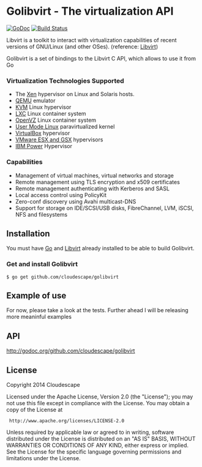 # Golibvirt - The virtualization API
[![GoDoc](https://godoc.org/github.com/cloudescape/golibvirt?status.svg)](https://godoc.org/github.com/cloudescape/golibvirt)
[![Build Status](https://travis-ci.org/cloudescape/golibvirt.svg?branch=master)](https://travis-ci.org/cloudescape/golibvirt)

Libvirt is a toolkit to interact with virtualization capabilities
of recent versions of GNU/Linux (and other OSes). (reference: [Libvirt][libvirt_home])

Golibvirt is a set of bindings to the Libvirt C API, which allows to use it from Go

### Virtualization Technologies Supported

   * The [Xen][xen_home] hypervisor on Linux and Solaris hosts.
   * [QEMU][qemu_home] emulator
   * [KVM][kvm_home] Linux hypervisor
   * [LXC][lxc_home] Linux container system
   * [OpenVZ][openvz_home] Linux container system
   * [User Mode Linux][user_mode_linux_home] paravirtualized kernel
   * [VirtualBox][virtualbox_home] hypervisor
   * [VMware ESX and GSX][vmware_home] hypervisors
   * [IBM Power][phyp_home] Hypervisor


### Capabilities

   * Management of virtual machines, virtual networks and storage
   * Remote management using TLS encryption and x509 certificates
   * Remote management authenticating with Kerberos and SASL
   * Local access control using PolicyKit
   * Zero-conf discovery using Avahi multicast-DNS
   * Support for storage on IDE/SCSI/USB disks, FibreChannel, LVM, iSCSI, NFS and filesystems

## Installation
You must have [Go](http://golang.org) and [Libvirt][libvirt_dev] already installed to be able to build Golibvirt.

### Get and install Golibvirt
    $ go get github.com/cloudescape/golibvirt

## Example of use
For now, please take a look at the tests. Further ahead I will be releasing more meaninful examples
    
## API
http://godoc.org/github.com/cloudescape/golibvirt


## License
 Copyright 2014 Cloudescape

 Licensed under the Apache License, Version 2.0 (the "License");
 you may not use this file except in compliance with the License.
 You may obtain a copy of the License at

     http://www.apache.org/licenses/LICENSE-2.0

 Unless required by applicable law or agreed to in writing, software
 distributed under the License is distributed on an "AS IS" BASIS,
 WITHOUT WARRANTIES OR CONDITIONS OF ANY KIND, either express or implied.
 See the License for the specific language governing permissions and
 limitations under the License.

[libvirt_home]: http://www.libvirt.org
[libvirt_dev]: http://libvirt.org/deployment.html
[xen_home]: http://www.cl.cam.ac.uk/Research/SRG/netos/xen/index.html
[qemu_home]: http://wiki.qemu.org/Index.html
[kvm_home]: http://www.linux-kvm.org
[lxc_home]: http://lxc.sourceforge.net/
[openvz_home]: http://openvz.org/
[user_mode_linux_home]: http://user-mode-linux.sourceforge.net/
[virtualbox_home]: http://www.virtualbox.org/
[vmware_home]: http://www.vmware.com/
[phyp_home]: http://www.ibm.com/developerworks/wikis/display/LinuxP/POWER5+Hypervisor

